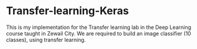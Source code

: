 # Transfer-learning-Keras
This is my implementation for the Transfer learning lab in the Deep Learning course taught in Zewail City.  We are required to build an image classifier (10 classes), using transfer learning.
